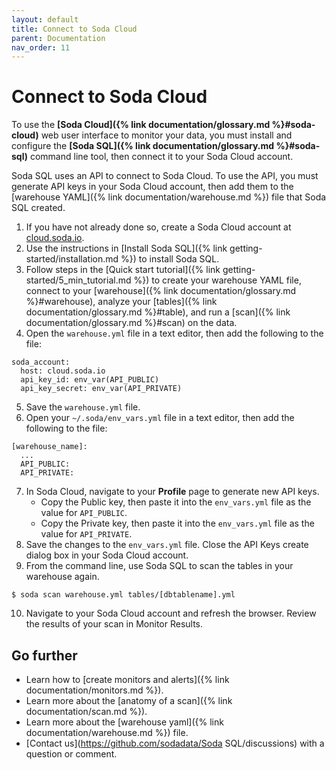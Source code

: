 ```yaml
---
layout: default
title: Connect to Soda Cloud
parent: Documentation
nav_order: 11
---
```


# Connect to Soda Cloud

To use the **[Soda Cloud]({% link documentation/glossary.md %}#soda-cloud)** web user interface to monitor your data, you must install and configure the **[Soda SQL]({% link documentation/glossary.md %}#soda-sql)** command line tool, then connect it to your Soda Cloud account.  

Soda SQL uses an API to connect to Soda Cloud. To use the API, you must generate API keys in your Soda Cloud account, then add them to the [warehouse YAML]({% link documentation/warehouse.md %}) file that Soda SQL created. 


1. If you have not already done so, create a Soda Cloud account at [cloud.soda.io](https://cloud.soda.io/signup).
2. Use the instructions in [Install Soda SQL]({% link getting-started/installation.md %}) to install Soda SQL.
3. Follow steps in the [Quick start tutorial]({% link getting-started/5_min_tutorial.md %}) to create your warehouse YAML file, connect to your [warehouse]({% link documentation/glossary.md %}#warehouse), analyze your [tables]({% link documentation/glossary.md %}#table), and run a [scan]({% link documentation/glossary.md %}#scan) on the data.
4. Open the `warehouse.yml` file in a text editor, then add the following to the file:
```shell
soda_account:
  host: cloud.soda.io
  api_key_id: env_var(API_PUBLIC)
  api_key_secret: env_var(API_PRIVATE)
```
5. Save the `warehouse.yml` file.
6. Open your `~/.soda/env_vars.yml` file in a text editor, then add the following to the file:
```shell
[warehouse_name]:
  ...
  API_PUBLIC: 
  API_PRIVATE: 
```
7. In Soda Cloud, navigate to your **Profile** page to generate new API keys. 
    * Copy the Public key, then paste it into the `env_vars.yml` file as the value for `API_PUBLIC`.
    * Copy the Private key, then paste it into the `env_vars.yml` file as the value for `API_PRIVATE`.
8. Save the changes to the `env_vars.yml` file. Close the API Keys create dialog box in your Soda Cloud account.
9. From the command line, use Soda SQL to scan the tables in your warehouse again.
```shell
$ soda scan warehouse.yml tables/[dbtablename].yml
```
10. Navigate to your Soda Cloud account and refresh the browser. Review the results of your scan in Monitor Results.

## Go further

* Learn how to [create monitors and alerts]({% link documentation/monitors.md %}).
* Learn more about the [anatomy of a scan]({% link documentation/scan.md %}).
* Learn more about the [warehouse yaml]({% link documentation/warehouse.md %}) file.
* [Contact us](https://github.com/sodadata/Soda SQL/discussions) with a question or comment.
